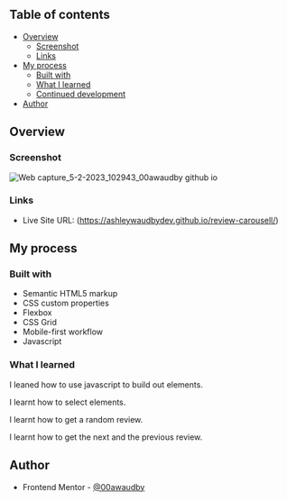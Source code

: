 

## Table of contents

- [Overview](#overview)
  - [Screenshot](#screenshot)
  - [Links](#links)
- [My process](#my-process)
  - [Built with](#built-with)
  - [What I learned](#what-i-learned)
  - [Continued development](#continued-development)
- [Author](#author)




## Overview

### Screenshot

![Web capture_5-2-2023_102943_00awaudby github io](https://user-images.githubusercontent.com/84845712/216813914-1b542e12-0ea7-47f7-82ff-bcac34ee4eeb.jpeg)




### Links

- Live Site URL: (https://ashleywaudbydev.github.io/review-carousell/)

## My process

### Built with

- Semantic HTML5 markup
- CSS custom properties
- Flexbox
- CSS Grid
- Mobile-first workflow
- Javascript


### What I learned

I leaned how to use javascript to build out elements.

I learnt how to select elements.

I learnt how to get a random review.

I learnt how to get the next and the previous review.





## Author

- Frontend Mentor - [@00awaudby](https://www.frontendmentor.io/profile/00awaudby)



